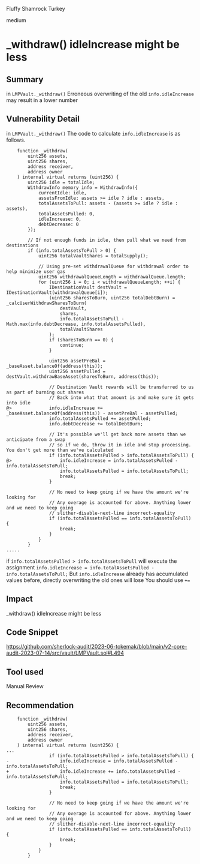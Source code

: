 Fluffy Shamrock Turkey

medium

# _withdraw()  idleIncrease might be less
## Summary
in `LMPVault._withdraw()`
Erroneous overwriting of the old `info.idleIncrease` may result in a lower number

## Vulnerability Detail
in `LMPVault._withdraw()` 
The code to calculate `info.idleIncrease` is as follows.
```solidity
    function _withdraw(
        uint256 assets,
        uint256 shares,
        address receiver,
        address owner
    ) internal virtual returns (uint256) {
        uint256 idle = totalIdle;
        WithdrawInfo memory info = WithdrawInfo({
            currentIdle: idle,
            assetsFromIdle: assets >= idle ? idle : assets,
            totalAssetsToPull: assets - (assets >= idle ? idle : assets),
            totalAssetsPulled: 0,
            idleIncrease: 0,
            debtDecrease: 0
        });

        // If not enough funds in idle, then pull what we need from destinations
        if (info.totalAssetsToPull > 0) {
            uint256 totalVaultShares = totalSupply();

            // Using pre-set withdrawalQueue for withdrawal order to help minimize user gas
            uint256 withdrawalQueueLength = withdrawalQueue.length;
            for (uint256 i = 0; i < withdrawalQueueLength; ++i) {
                IDestinationVault destVault = IDestinationVault(withdrawalQueue[i]);
                (uint256 sharesToBurn, uint256 totalDebtBurn) = _calcUserWithdrawSharesToBurn(
                    destVault,
                    shares,
                    info.totalAssetsToPull - Math.max(info.debtDecrease, info.totalAssetsPulled),
                    totalVaultShares
                );
                if (sharesToBurn == 0) {
                    continue;
                }

                uint256 assetPreBal = _baseAsset.balanceOf(address(this));
                uint256 assetPulled = destVault.withdrawBaseAsset(sharesToBurn, address(this));

                // Destination Vault rewards will be transferred to us as part of burning out shares
                // Back into what that amount is and make sure it gets into idle
@>              info.idleIncrease += _baseAsset.balanceOf(address(this)) - assetPreBal - assetPulled;
                info.totalAssetsPulled += assetPulled;
                info.debtDecrease += totalDebtBurn;

                // It's possible we'll get back more assets than we anticipate from a swap
                // so if we do, throw it in idle and stop processing. You don't get more than we've calculated
                if (info.totalAssetsPulled > info.totalAssetsToPull) {
@>                  info.idleIncrease = info.totalAssetsPulled - info.totalAssetsToPull;
                    info.totalAssetsPulled = info.totalAssetsToPull;
                    break;
                }

                // No need to keep going if we have the amount we're looking for
                // Any overage is accounted for above. Anything lower and we need to keep going
                // slither-disable-next-line incorrect-equality
                if (info.totalAssetsPulled == info.totalAssetsToPull) {
                    break;
                }
            }
        }
.....
```

if `info.totalAssetsPulled > info.totalAssetsToPull` will execute the assignment
`info.idleIncrease = info.totalAssetsPulled - info.totalAssetsToPull;`
But `info.idleIncrease` already has accumulated values before, directly overwriting the old ones will lose
You should use `+=`


## Impact

_withdraw()  idleIncrease might be less

## Code Snippet

https://github.com/sherlock-audit/2023-06-tokemak/blob/main/v2-core-audit-2023-07-14/src/vault/LMPVault.sol#L494

## Tool used

Manual Review

## Recommendation

```solidity
    function _withdraw(
        uint256 assets,
        uint256 shares,
        address receiver,
        address owner
    ) internal virtual returns (uint256) {
...
                if (info.totalAssetsPulled > info.totalAssetsToPull) {
-                   info.idleIncrease = info.totalAssetsPulled - info.totalAssetsToPull;
+                   info.idleIncrease += info.totalAssetsPulled - info.totalAssetsToPull;
                    info.totalAssetsPulled = info.totalAssetsToPull;
                    break;
                }

                // No need to keep going if we have the amount we're looking for
                // Any overage is accounted for above. Anything lower and we need to keep going
                // slither-disable-next-line incorrect-equality
                if (info.totalAssetsPulled == info.totalAssetsToPull) {
                    break;
                }
            }
        }
```
